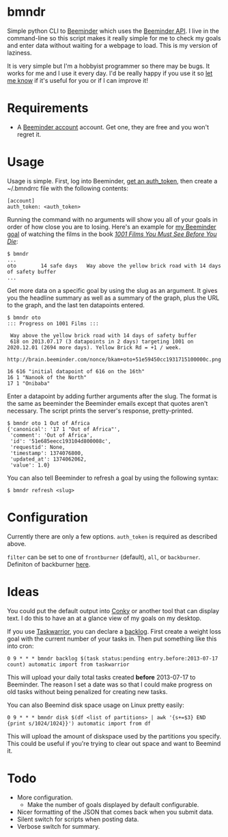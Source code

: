 bmndr
=====

Simple python CLI to [Beeminder](https://www.beeminder.com/) which uses the [Beeminder API](https://www.beeminder.com/api). I live in the command-line so this script makes it really simple for me to check my goals and enter data without waiting for a webpage to load. This is my version of laziness.

It is very simple but I'm a hobbyist programmer so there may be bugs. It works for me and I use it every day. I'd be really happy if you use it so [let me know](https://twitter.com/bryankam) if it's useful for you or if I can improve it!

Requirements
============

* A [Beeminder account](https://www.beeminder.com/users/sign_up) account. Get one, they are free and you won't regret it.

Usage
=====

Usage is simple. First, log into Beeminder, [get an auth_token](https://www.beeminder.com/api/v1/auth_token.json), then create a ~/.bmndrrc file with the following contents:

    [account]
    auth_token: <auth_token>

Running the command with no arguments will show you all of your goals in order of how close you are to losing. Here's an example for [my Beeminder goal](https://www.beeminder.com/bkam/oto) of watching the films in the book [_1001 Films You Must See Before You Die_](http://msls.net/films/):

    $ bmndr
    ...
    oto        14 safe days   Way above the yellow brick road with 14 days of safety buffer
    ...

Get more data on a specific goal by using the slug as an argument. It gives you the headline summary as well as a summary of the graph, plus the URL to the graph, and the last ten datapoints entered.

    $ bmndr oto
    ::: Progress on 1001 Films :::

     Way above the yellow brick road with 14 days of safety buffer 
     618 on 2013.07.17 (3 datapoints in 2 days) targeting 1001 on
    2020.12.01 (2694 more days). Yellow Brick Rd = +1 / week. 

    http://brain.beeminder.com/nonce/bkam+oto+51e59450cc1931715100000c.png

    16 616 "initial datapoint of 616 on the 16th"
    16 1 "Nanook of the North"
    17 1 "Onibaba"

Enter a datapoint by adding further arguments after the slug. The format is the same as beeminder the Beeminder emails except that quotes aren't necessary. The script prints the server's response, pretty-printed.

    $ bmndr oto 1 Out of Africa
    {'canonical': '17 1 "Out of Africa"',
     'comment': 'Out of Africa',
     'id': '51e685eecc193104d800008c',
     'requestid': None,
     'timestamp': 1374076800,
     'updated_at': 1374062062,
     'value': 1.0}

You can also tell Beeminder to refresh a goal by using the following syntax:

    $ bmndr refresh <slug>

Configuration
=============

Currently there are only a few options. `auth_token` is required as described above.

`filter` can be set to one of `frontburner` (default), `all`, or `backburner`. Definiton of backburner [here](http://blog.beeminder.com/glossary/#b).

Ideas
=====

You could put the default output into [Conky](http://conky.sourceforge.net/) or another tool that can display text. I do this to have an at a glance view of my goals on my desktop.

If you use [Taskwarrior](http://taskwarrior.org/projects/show/taskwarrior), you can declare a [backlog](http://markforster.squarespace.com/blog/2009/8/31/backlog-method.html). First create a weight loss goal with the current number of your tasks in. Then put something like this into cron:

    0 9 * * * bmndr backlog $(task status:pending entry.before:2013-07-17 count) automatic import from taskwarrior

This will upload your daily total tasks created __before__ 2013-07-17 to Beeminder. The reason I set a date was so that I could make progress on old tasks without being penalized for creating new tasks.

You can also Beemind disk space usage on Linux pretty easily:

    0 9 * * * bmndr disk $(df <list of partitions> | awk '{s+=$3} END {print s/1024/1024}}') automatic import from df

This will upload the amount of diskspace used by the partitions you specify. This could be useful if you're trying to clear out space and want to Beemind it.

Todo
====

* More configuration.
  * Make the number of goals displayed by default configurable.
* Nicer formatting of the JSON that comes back when you submit data.
* Silent switch for scripts when posting data.
* Verbose switch for summary.
